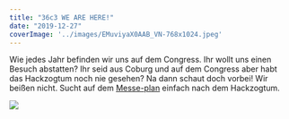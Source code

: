 ```yaml
---
title: "36c3 WE ARE HERE!"
date: "2019-12-27"
coverImage: '../images/EMuviyaX0AAB_VN-768x1024.jpeg'
---
```


Wie jedes Jahr befinden wir uns auf dem Congress. Ihr wollt uns einen Besuch abstatten? Ihr seid aus Coburg und auf dem Congress aber habt das Hackzogtum noch nie gesehen? Na dann schaut doch vorbei! Wir beißen nicht. Sucht auf dem [Messe-plan](https://36c3.c3nav.de/) einfach nach dem Hackzogtum.

![](../images/EMuviyaX0AAB_VN-768x1024.jpeg)
